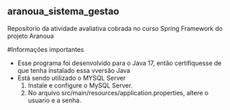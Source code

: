 ## aranoua_sistema_gestao
Repositorio da atividade avaliativa cobrada no curso Spring Framework do projeto Aranoua

#Informações importantes
- Esse programa foi desenvolvido para o Java 17, então certifiquesse de que tenha instalado essa vversão Java
- Está sendo utilizado o MYSQL Server
  1. Instale e configure o MySQL Server.
  2. No arquivo src/main/resources/application.properties, altere o usuario e a senha.
